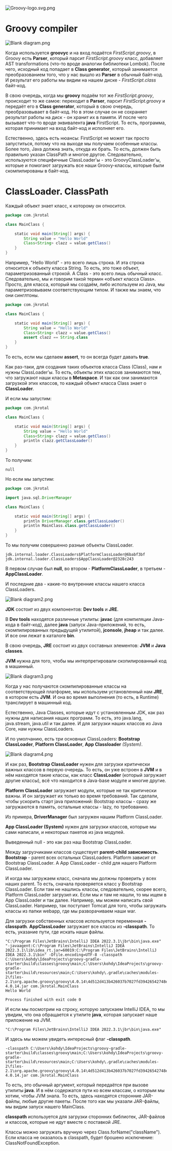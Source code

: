 ![Groovy-logo.svg.png](src%2Fmain%2Fresources%2Fphoto%2FGroovy-logo.svg.png)

# Groovy compiler

![Blank diagram.png](src%2Fmain%2Fresources%2Fphoto%2FBlank%20diagram.png)

Когда используется **groovyc** и на вход подаётся *FirstScript.groovy*, в Groovy есть **Parser**, который парсит
*FirstScript.groovy* класс, добавляет AST transformations (что-то вроде аналогии библиотеки Lombok). После чего,
исходный код попадает в **Class generator**, который занимается преобразованием того, что у нас вышло из **Parser** в
обычный байт-код. И результат его работы мы видим на нашем диске - *FirstScript.class* байт-код.

В свою очередь, когда мы **groovy** подаём тот же *FirstScript.groovy*, происходит то же самое: переходит в **Parser**,
парсит *FirstScript.groovy* и передаёт его в **Class generator**, который в свою очередь, преобразовывает в байт-код.
Но в этом случае он не сохраняет результат работы на диск - он хранит их в памяти. И после чего вызывает что-то вроде
эквивалента **java** FirstScript. То есть, программа, которая принимает на вход байт-код и исполняет его.

Естественно, здесь есть нюансы: FirstScript не может так просто запуститься, потому что на выходе мы получаем особенные
классы. Более того, Java должна знать, откуда их брать. То есть, должен быть правильно указан ClassPath и многое другое.
Следовательно, используются специфичные ClassLoader'ы - это GroovyClassLoader'ы, которые и помогают загружать все наши
Groovy-классы, которые были скомпилированы в байт-код.

# ClassLoader. ClassPath

Каждый объект знает класс, к которому он относится.

```groovy
package com.jkrotal

class MainClass {

    static void main(String[] args) {
        String value = "Hello World"
        Class<String> clazz = value.getClass()
    }
}
```

Например, "Hello World" - это всего лишь строка. И эта строка относится к объекту класса String. То есть, это тоже
объект, параметризованный строкой. А Class - это всего лишь обычный класс. Следовательно, мы и говорим такой термин
«объект класса Class». Просто, для класса, который мы создаём, либо используем из Java, мы параметризовываем
соответствующим типом. И также мы знаем, что они синглтоны.

```groovy
package com.jkrotal

class MainClass {

    static void main(String[] args) {
        String value = "Hello World"
        Class<String> clazz = value.getClass()
        assert clazz == String.class
    }
}
```

То есть, если мы сделаем **assert**, то он всегда будет давать **true**.

Как раз-таки, для создания таких объектов класса Class (Class<String>), нам и нужны ClassLoader'ы. То есть, объекты этих
классов занимаются тем, что загружают наши классы в **Metaspace**. И так как они занимаются загрузкой этих классов, то
каждый объект класса Class знает о **ClassLoader**.

И если мы запустим:

```groovy
package com.jkrotal

class MainClass {

    static void main(String[] args) {
        String value = "Hello World"
        Class<String> clazz = value.getClass()
        println clazz.getClassLoader()
    }
}
```

То получим:

```text
null
```

Но если мы запустим:

```groovy
package com.jkrotal

import java.sql.DriverManager

class MainClass {

    static void main(String[] args) {
        println DriverManager.class.getClassLoader()
        println MainClass.class.getClassLoader()
    }
}
```

То мы получим совершенно разные объекты ClassLoader.

```text
jdk.internal.loader.ClassLoaders$PlatformClassLoader@6babf3bf
jdk.internal.loader.ClassLoaders$AppClassLoader@2328c243
```

В первом случае был **null**, во втором - **PlatformClassLoader**, в третьем - **AppClassLoader**.

И последние два - какие-то внутренние классы нашего класса ClassLoaders.

![Blank diagram2.png](src%2Fmain%2Fresources%2Fphoto%2FBlank%20diagram2.png)

**JDK** состоит из двух компонентов: **Dev tools** и **JRE**.

В **Dev tools** находятся различные утилиты: **javac** (для компиляции Java-кода в байт-код), далее **java** (запуск
Java-приложений, то есть, скомпилированных предыдущей утилитой), **jconsole**, **jheap** и так далее. И все они лежат
в каталоге **bin**.

В свою очередь, **JRE** состоит из двух составных элементов: **JVM** и **Java classes**.

**JVM** нужна для того, чтобы мы интерпретировали скопилированный код в машинный.

![Blank diagram3.png](src%2Fmain%2Fresources%2Fphoto%2FBlank%20diagram3.png)

Когда у нас получаются скомпилированные классы на соответствующей платформе, мы используем установленный нам **JRE**,
в котором есть **JVM**. И она во время выполнения (то есть, в Runtime) транслирует в машинный код.

Естественно, Java Classes, которые идут с установленным JDK, как раз нужны для написания наших программ. То есть, это
java.lang, java.stream, java.util и так далее. И для загрузки наших классов из Java Core, нам нужны ClassLoaders.

И по умолчанию, есть три основных ClassLoaders: **Bootstrap ClassLoader**, **Platform ClassLoader**, **App Classloader**
*(System)*.

![Blank diagram4.png](src%2Fmain%2Fresources%2Fphoto%2FBlank%20diagram4.png)

И как раз, **Bootstrap ClassLoader** нужен для загрузки критически важных классов в первую очередь. То есть, он уже
встроен в **JVM** и в нём находятся такие классы, как класс **ClassLoader** (который загружает другие классы), всё что
находится в Java-base модуле и многие другие.

**Platform ClassLoader** загружает модули, которые не так критически важны. И он загружает их только во время
требований. Так сделали, чтобы ускорить старт java приложений: Bootstrap классы - сразу же загружаются в память,
остальные классы - lazy, по требованию.

Из примера, **DriverManager** был загружен нашим Platform ClassLoader.

**App ClassLoader (System)** нужен для загрузки классов, которые мы сами написали, и некоторых пакетов из java модулей.

Выведенный null - это как раз наш Bootstrap ClassLoader.

Между загрузчиками классов существует **parent-child зависимость**. **Bootstrap** - parent всех остальных ClassLoaders.
Platform зависит от Bootstrap ClassLoader. А App ClassLoader - child для нашего Platform ClassLoader.

И когда мы загружаем класс, сначала мы должны проверить у всех наших parent. То есть, сначала проверяется класс у
Bootstrap ClassLoader. Если там не нашлись классы, следовательно, скорее всего, Platform ClassLoader загрузил их. Если
мы и там не нашли, то мы ищем в App ClassLoader и так далее. Например, мы можем написать свой ClassLoader. Например, так
поступает Tomcat для того, чтобы загружать классы из папки webapp, где мы разворачиваем наши war.

Для загрузки собственных классов используется переменная **-classpath**. **AppClassLoader** загружает все классы из
**-classpath**. То есть, указание пути, где искать наши файлы.

```text
"C:\Program Files\JetBrains\IntelliJ IDEA 2022.3.1\jbr\bin\java.exe" "-javaagent:C:\Program Files\JetBrains\IntelliJ IDEA 2022.3.1\lib\idea_rt.jar=60019:C:\Program Files\JetBrains\IntelliJ IDEA 2022.3.1\bin" -Dfile.encoding=UTF-8 -classpath C:\Users\kohdy\IdeaProjects\groovy-gradle-starter\build\classes\groovy\main;C:\Users\kohdy\IdeaProjects\groovy-gradle-starter\build\resources\main;C:\Users\kohdy\.gradle\caches\modules-2\files-2.1\org.apache.groovy\groovy\4.0.14\4d512d413b426037b7027fd39426542748ed4581\groovy-4.0.14.jar com.jkrotal.MainClass
Hello World

Process finished with exit code 0

```

И если мы посмотрим на строку, которую запускаем IntelliJ IDEA, то мы увидим, что она обращается к утилите **java**,
которая запускает наше приложение на JVM.

```text
"C:\Program Files\JetBrains\IntelliJ IDEA 2022.3.1\jbr\bin\java.exe"
```

И здесь мы можем увидеть интересный флаг **-classpath**.

```text
-classpath C:\Users\kohdy\IdeaProjects\groovy-gradle-starter\build\classes\groovy\main;C:\Users\kohdy\IdeaProjects\groovy-gradle-starter\build\resources\main;C:\Users\kohdy\.gradle\caches\modules-2\files-2.1\org.apache.groovy\groovy\4.0.14\4d512d413b426037b7027fd39426542748ed4581\groovy-4.0.14.jar com.jkrotal.MainClass
```

То есть, это обычный аргумент, который передаётся при вызове утилиты **java**. И в нём содержатся пути ко всем классам,
о которым мы хотим, чтобы JVM знала. То есть, здесь находятся сторонние JAR-файлы, любые другие пакеты. После того как 
мы указали JAR-файлы, мы видим запуск нашего MainClass.

**classpath** используется для загрузки сторонних библиотек, JAR-файлов и классов, которые не идут вместе с поставкой 
JRE. 

Классы можно загружать вручную через Class.forName("className"). Если класса не оказалось в classpath, будет брошено 
исключение: ClassNotFoundException.